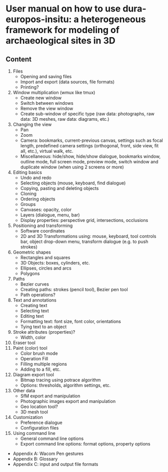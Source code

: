 # User manual on how to use dura-europos-insitu: a heterogeneous framework for modeling of archaeological sites in 3D

## Content

1. Files
    * Opening and saving files
    * Import and export (data sources, file formats)
    * Printing?
2. Window multiplication (wmux like tmux)
    * Create new window
    * Switch between windows
    * Remove the view window
    * Create sub-window of specific type (raw data: photographs, raw data: 3D meshes, raw data: diagrams, etc.)
2. Changing the view
    * Pan
    * Zoom
    * Camera: bookmarks, current-previous canvas, settings such as focal length, predefined camera settings (orthogonal, front, side view, fit all, etc.), virtual walk, etc.
    * Miscellaneous: hide/show, hide/show dialogue, bookmarks window, outline mode, full screen mode, preview mode, switch window and duplicate window (when using 2 screens or more)
3. Editing basics
    * Undo and redo
    * Selecting objects (mouse, keyboard, find dialogue)
    * Copying, pasting and deleting objects
    * Cloning
    * Ordering objects
    * Groups
    * Canvases: opacity, color
    * Layers (dialogue, menu, bar)
    * Display properties: perspective grid, intersections, occlusions
4. Positioning and transforming
    * Software coordinates
    * 2D and 3D Transformations using: mouse, keyboard, tool controls bar, object drop-down menu, transform dialogue (e.g. to push strokes)
5. Geometric shapes
    * Rectangles and squares
    * 3D Objects: boxes, cylinders, etc.
    * Ellipses, circles and arcs
    * Polygons
6. Paths
    * Bezier curves
    * Creating paths: strokes (pencil tool), Bezier pen tool
    * Path operations?
6. Text and annotations
    * Creating text
    * Selecting text
    * Editing text
    * Formatting text: font size, font color, orientations
    * Tying text to an object
7. Stroke attributes (properties)?
    * Width, color
7. Eraser tool
8. Paint (color) tool
    * Color brush mode
    * Operation Fill
    * Filling multiple regions
    * Adding to a fill, etc.
9. Diagram export tool
    * Bitmap tracing using potrace algorithm 
    * Options: thresholds, algorithm settings, etc.
10. Other data 
    * SfM export and manipulation
    * Photographic images export and manipulation
    * Geo location tool? 
    * 3D mesh tool
11. Customization
    * Preference dialogue
    * Configuration files
12. Using command line
    * General command line options
    * Export command line options: format options, property options
* Appendix A: Wacom Pen gestures
* Appendix B: Glossary
* Appendix C: input and output file formats
